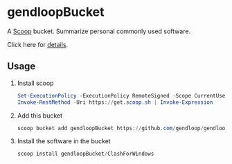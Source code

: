 # gendloopBucket

A [Scoop](https://github.com/ScoopInstaller/Scoop) bucket. Summarize personal commonly used software.

Click here for [details](https://github.com/gendloop/gendloopBucket/wiki).

## Usage

1. Install scoop 
   ```powershell
   Set-ExecutionPolicy -ExecutionPolicy RemoteSigned -Scope CurrentUser
   Invoke-RestMethod -Uri https://get.scoop.sh | Invoke-Expression
   ```

2. Add this bucket

   ```powershell
   scoop bucket add gendloopBucket https://github.com/gendloop/gendloopBucket
   ```

3. Install the software in the bucket
   ```powershell
   scoop install gendloopBucket/ClashForWindows
   ```

   

